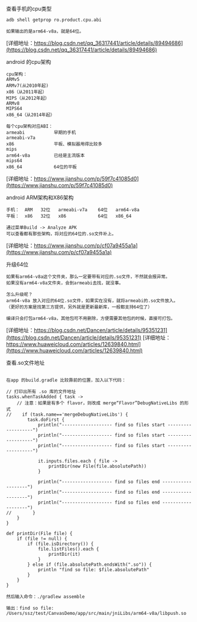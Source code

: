 

查看手机的cpu类型
```
adb shell getprop ro.product.cpu.abi

如果输出的是arm64-v8a，就是64位。

```
[详细地址：https://blog.csdn.net/qq_36317441/article/details/89494686](https://blog.csdn.net/qq_36317441/article/details/89494686)


android 的cpu架构
```
cpu架构：
ARMv5
ARMv7(从2010年起)
x86（从2011年起）
MIPS（从2012年起）
ARMv8
MIPS64
x86_64（从2014年起）

每个cpu架构对应ABI：
armeabi           早期的手机
armeabi-v7a    
x86               平板、模拟器用得比较多
mips
arm64-v8a         已经是主流版本
mips64
x86_64            64位的平板

```
[详细地址：https://www.jianshu.com/p/59f7c41085d0](https://www.jianshu.com/p/59f7c41085d0)

android ARM架构和X86架构
```
手机：  ARM   32位   armeabi-v7a    64位   arm64-v8a
平板：  x86   32位   x86            64位   x86_64

通过菜单Build -> Analyze APK 
可以查看都有那些架构，将对应的64位的.so文件补上。

```
[详细地址：https://www.jianshu.com/p/cf07a9455a1a](https://www.jianshu.com/p/cf07a9455a1a)

升级64位
```
如果有arm64-v8a这个文件夹，那么一定要带有对应的.so文件，不然就会报异常。
如果没有arm64-v8a文件夹，会到armeabi去找，就没事。

怎么升级呢？
arm64-v8a 放入对应的64位.so文件，如果实在没有，就将armeabi的.so文件放入。
（更好的方案是找第三方提供，另外就是更新最新库，一般都支持64位了）

编译只会打包arm64-v8a，其他包可不用删除，方便需要其他包的时候，直接可打包。

```
[详细地址：https://blog.csdn.net/Dancen/article/details/95351231](https://blog.csdn.net/Dancen/article/details/95351231)
[详细地址：https://www.huaweicloud.com/articles/12639840.html](https://www.huaweicloud.com/articles/12639840.html)

查看.so文件地址
```

在app 的build.gradle 比较靠前的位置，加入以下代码：

// 打印出所有 .so 库的文件地址
tasks.whenTaskAdded { task ->
    // 注意：如果是有多个 flavor，则改成 merge“Flavor”DebugNativeLibs 的形式
//    if (task.name=='mergeDebugNativeLibs') {
        task.doFirst {
            println("------------------- find so files start -------------------")
            println("------------------- find so files start -------------------")
            println("------------------- find so files start -------------------")

            it.inputs.files.each { file ->
                printDir(new File(file.absolutePath))
            }

            println("------------------- find so files end -------------------")
            println("------------------- find so files end -------------------")
            println("------------------- find so files end -------------------")
//        }
    }
}

def printDir(File file) {
    if (file != null) {
        if (file.isDirectory()) {
            file.listFiles().each {
                printDir(it)
            }
        } else if (file.absolutePath.endsWith(".so")) {
            println "find so file: $file.absolutePath"
        }
    }
}

然后输入命令：./gradlew assemble

输出：find so file: /Users/ssz/test/CanvasDemo/app/src/main/jniLibs/arm64-v8a/libpush.so
```